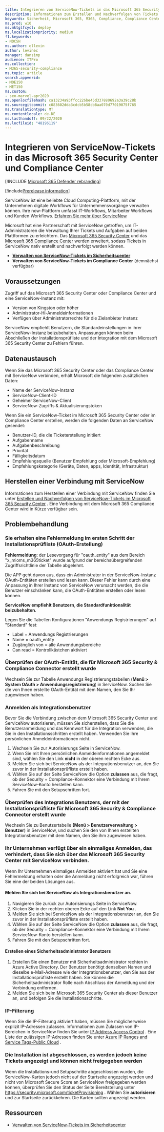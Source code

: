 ```yaml
---
title: Integrieren von ServiceNow-Tickets in das Microsoft 365 Security Center und Compliance Center
description: Informationen zum Erstellen und Nachverfolgen von Tickets in ServiceNow im Microsoft 365 Security Center und Compliance Center.
keywords: Sicherheit, Microsoft 365, M365, Compliance, Compliance Center, Sicherheitscenter, ServiceNow, Tickets, Aufgaben, Schnee, Verbindung
ms.prod: w10
ms.mktglfcycl: deploy
ms.localizationpriority: medium
f1.keywords:
- NOCSH
ms.author: ellevin
author: levinec
manager: dansimp
audience: ITPro
ms.collection:
- M365-security-compliance
ms.topic: article
search.appverid:
- MOE150
- MET150
ms.custom:
- seo-marvel-apr2020
ms.openlocfilehash: ca13234a93ffcc226be45d337880692a3a39c28b
ms.sourcegitcommit: c083602dda3cdcb5b58cb8aa070d77019075f765
ms.translationtype: MT
ms.contentlocale: de-DE
ms.lasthandoff: 09/22/2020
ms.locfileid: "48196119"
---
```

# <a name="integrate-servicenow-tickets-into-the-microsoft-365-security-center-and-compliance-center"></a>Integrieren von ServiceNow-Tickets in das Microsoft 365 Security Center und Compliance Center

[!INCLUDE [Microsoft 365 Defender rebranding](../includes/microsoft-defender.md)]


[!include[Prerelease information](../includes/prerelease.md)]

ServiceNow ist eine beliebte Cloud Computing-Plattform, mit der Unternehmen digitale Workflows für Unternehmensvorgänge verwalten können. Ihre now-Plattform umfasst IT-Workflows, Mitarbeiter Workflows und Kunden Workflows. [Erfahren Sie mehr über ServiceNow](https://www.servicenow.com/)

Microsoft hat eine Partnerschaft mit ServiceNow getroffen, um IT-Administratoren die Verwaltung Ihrer Tickets und Aufgaben auf beiden Plattformen zu erleichtern. Das [Microsoft 365 Security Center](overview-security-center.md) und das [Microsoft 365 Compliance Center](https://docs.microsoft.com/microsoft-365/compliance/microsoft-365-compliance-center) werden erweitert, sodass Tickets in ServiceNow nativ erstellt und nachverfolgt werden können.

- [**Verwalten von ServiceNow-Tickets im Sicherheitscenter**](tickets-security-center.md)
- **Verwalten von ServiceNow-Tickets im Compliance Center** (demnächst verfügbar)

## <a name="prerequisites"></a>Voraussetzungen

Zugriff auf das Microsoft 365 Security Center oder Compliance Center und eine ServiceNow-Instanz mit:  

* Version von Kingston oder höher
* Administrator-Hi-Anmeldeinformationen
* Verfügen über Administratorrechte für die Zielanbieter Instanz

ServiceNow empfiehlt Benutzern, die Standardeinstellungen in ihrer ServiceNow-Instanz beizubehalten. Anpassungen können beim Abschließen der Installationsprüfliste und der Integration mit dem Microsoft 365 Security Center zu Fehlern führen.

## <a name="data-exchange"></a>Datenaustausch

Wenn Sie das Microsoft 365 Security Center oder das Compliance Center mit ServiceNow verbinden, erhält Microsoft die folgenden zusätzlichen Daten:

* Name der ServiceNow-Instanz
* ServiceNow-Client-ID
* Geheimer ServiceNow-Client
* ServiceNow-Zugriffs & Aktualisierungstoken

Wenn Sie ein ServiceNow-Ticket im Microsoft 365 Security Center oder im Compliance Center erstellen, werden die folgenden Daten an ServiceNow gesendet:

* Benutzer-ID, die die Ticketerstellung initiiert
* Aufgabenname
* Aufgabenbeschreibung
* Priorität
* Fälligkeitsdatum
* Empfehlungsquelle (Benutzer Empfehlung oder Microsoft-Empfehlung)
* Empfehlungskategorie (Geräte, Daten, apps, Identität, Infrastruktur)

## <a name="connect-to-servicenow"></a>Herstellen einer Verbindung mit ServiceNow

Informationen zum Herstellen einer Verbindung mit ServiceNow finden Sie unter [Erstellen und Nachverfolgen von ServiceNow-Tickets im Microsoft 365 Security Center](tickets-security-center.md) . Eine Verbindung mit dem Microsoft 365 Compliance Center wird in Kürze verfügbar sein.

## <a name="troubleshooting"></a>Problembehandlung

### <a name="you-receive-an-error-in-the-first-step-of-the-installation-checklist-oauth-creation"></a>Sie erhalten eine Fehlermeldung im ersten Schritt der Installationsprüfliste (OAuth-Erstellung)

**Fehlermeldung**: der Lesevorgang für "oauth_entity" aus dem Bereich "x_mioms_m365ticket" wurde aufgrund der bereichsübergreifenden Zugriffsrichtlinie der Tabelle abgelehnt.

Die APP geht davon aus, dass ein Administrator in der ServiceNow-Instanz OAuth-Entitäten erstellen und lesen kann. Dieser Fehler kann durch eine Anpassung in Ihrer Instanz von ServiceNow verursacht werden, die die Benutzer einschränken kann, die OAuth-Entitäten erstellen oder lesen können.

**ServiceNow empfiehlt Benutzern, die Standardfunktionalität beizubehalten.**

Legen Sie die Tabellen Konfigurationen "Anwendungs Registrierungen" auf "Standard" fest:

* Label = Anwendungs Registrierungen
* Name = oauth_entity
* Zugänglich von = alle Anwendungsbereiche
* Can read = Kontrollkästchen aktiviert

### <a name="how-to-validate-the-oauth-entity-created-for-microsoft-365-security--compliance-connector"></a>Überprüfen der OAuth-Entität, die für Microsoft 365 Security & Compliance Connector erstellt wurde

Wechseln Sie zur Tabelle Anwendungs Registrierungstabellen (**Menü > System OAuth > Anwendungsregistrierung**) in ServiceNow. Suchen Sie die von Ihnen erstellte OAuth-Entität mit dem Namen, den Sie Ihr zugewiesen haben.

### <a name="signing-in-as-the-integration-user"></a>Anmelden als Integrationsbenutzer

Bevor Sie die Verbindung zwischen dem Microsoft 365 Security Center und ServiceNow autorisieren, müssen Sie sicherstellen, dass Sie die Benutzeranmeldung und das Kennwort für die Integration verwenden, die Sie in den Installationsschritten erstellt haben. Verwenden Sie Ihre persönlichen Anmeldeinformationen nicht.

1. Wechseln Sie zur Autorisierungs Seite in ServiceNow.
2. Wenn Sie mit Ihren persönlichen Anmeldeinformationen angemeldet sind, wählen Sie den Link **nicht** in der oberen rechten Ecke aus.
3. Melden Sie sich bei ServiceNow als der Integrationsbenutzer an, den Sie zuvor in der Installationsprüfliste erstellt haben.  
4. Wählen Sie auf der Seite ServiceNow die Option **zulassen** aus, die fragt, ob der Security + Compliance-Konnektor eine Verbindung mit Ihrem ServiceNow-Konto herstellen kann.
5. Fahren Sie mit den Setupschritten fort.

### <a name="how-to-validate-the-integration-user-created-with-the-installation-checklist-for-microsoft-365-security--compliance-connector"></a>Überprüfen des Integrations Benutzers, der mit der Installationsprüfliste für Microsoft 365 Security & Compliance Connector erstellt wurde

Wechseln Sie zu Benutzertabelle **(Menü > Benutzerverwaltung > Benutzer**) in ServiceNow, und suchen Sie den von Ihnen erstellten Integrationsbenutzer mit dem Namen, den Sie ihm zugewiesen haben.

### <a name="your-company-has-single-sign-on-enabled-which-prevents-you-from-connecting-to-servicenow-through-the-microsoft-365-security-center"></a>Ihr Unternehmen verfügt über ein einmaliges Anmelden, das verhindert, dass Sie sich über das Microsoft 365 Security Center mit ServiceNow verbinden.

Wenn Ihr Unternehmen einmaliges Anmelden aktiviert hat und Sie eine Fehlermeldung erhalten oder die Anmeldung nicht erfolgreich war, führen Sie eine der beiden Lösungen aus.

#### <a name="sign-in-to-servicenow-as-the-integration-user"></a>Melden Sie sich bei ServiceNow als Integrationsbenutzer an.

1. Navigieren Sie zurück zur Autorisierungs Seite in ServiceNow.
2. Klicken Sie in der rechten oberen Ecke auf den Link **Not You** .
3. Melden Sie sich bei ServiceNow als der Integrationsbenutzer an, den Sie zuvor in der Installationsprüfliste erstellt haben.  
4. Wählen Sie auf der Seite ServiceNow die Option **zulassen** aus, die fragt, ob der Security + Compliance-Konnektor eine Verbindung mit Ihrem ServiceNow-Konto herstellen kann.
5. Fahren Sie mit den Setupschritten fort.

#### <a name="create-a-security-admin-user"></a>Erstellen eines Sicherheitsadministrator Benutzers

1. Erstellen Sie einen Benutzer mit Sicherheitsadministrator rechten in Azure Active Directory. Der Benutzer benötigt denselben Namen und dieselbe e-Mail-Adresse wie der Integrationsbenutzer, den Sie aus der Installationsprüfliste erstellt haben. Sie können die Sicherheitsadministrator Rolle nach Abschluss der Anmeldung und der Verbindung entfernen.
2. Melden Sie sich beim Microsoft 365 Security Center als dieser Benutzer an, und befolgen Sie die Installationsschritte.

### <a name="ip-filtering"></a>IP-Filterung

Wenn Sie die IP-Filterung aktiviert haben, müssen Sie möglicherweise explizit IP-Adressen zulassen. Informationen zum Zulassen von IP-Bereichen in ServiceNow finden Sie unter [IP Address Access Control](https://docs.servicenow.com/bundle/orlando-platform-administration/page/administer/login/task/t_AccessControl.html) . Eine Liste der zulässigen IP-Adressen finden Sie unter [Azure IP Ranges and Service Tags-Public Cloud](https://www.microsoft.com/en-us/download/details.aspx?id=56519) .

### <a name="installation-is-complete-but-dont-see-tickets-and-cant-share"></a>Die Installation ist abgeschlossen, es werden jedoch keine Tickets angezeigt und können nicht freigegeben werden

Wenn die Installations-und Setupschritte abgeschlossen wurden, die ServiceNow-Karten jedoch nicht auf der Startseite angezeigt werden und nicht von Microsoft Secure Score an ServiceNow freigegeben werden können, überprüfen Sie den Status der Seite Bereitstellung unter https://security.microsoft.com/ticketProvisioning . Wählen Sie **autorisieren** und zur Startseite zurückkehren. Die Karten sollten angezeigt werden.

## <a name="resources"></a>Ressourcen

- [Verwalten von ServiceNow-Tickets im Sicherheitscenter](tickets-security-center.md)
